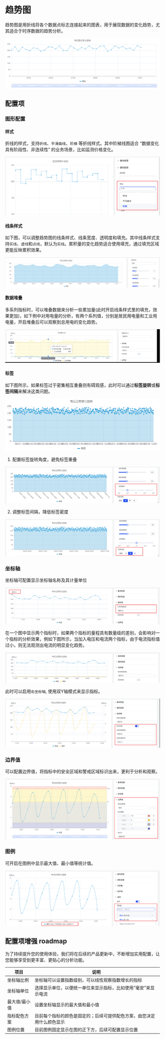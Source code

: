 # 趋势图

趋势图是用折线将各个数据点标志连接起来的图表，用于展现数据的变化趋势，尤其适合于时序数据的趋势分析。

![趋势图示例](./images/trend-demo.png)

## 配置项

### 图形配置

#### 样式

折线的样式，支持`折线`、`平滑曲线`、`阶梯` 等折线样式。其中阶梯线图适合 “数据变化具有阶段性、非连续性” 的业务场景，比如监测价格变化。

![阶梯线图示例](./images/trend-step.png)

#### 线条样式

如下图，可以调整趋势图的线条样式、线条宽度、透明度和填充。其中线条样式支持`实线`、`虚线`和`点线`，默认为`实线`。累积量的变化趋势适合使用填充，通过填充区域更能反映累积效果。

![阶梯线图示例](./images/trend-style.png)

#### 数据堆叠

多系列指标时，可以堆叠数据来分析一些累加量(此时开启线条样式里的填充，效果更加)，如下例中对用电量的分析，有两个系列值，分别是居民用电量和工业用电量，开启堆叠后可以观察到总用电的变化趋势。

![数据堆叠示例](./images/trend-stack.png)

#### 标签

如下图所示，如果标签过于密集相互重叠则有碍观感，此时可以通过**标签旋转**或**标签间隔**来解决这类问题。

![标签过度密集](./images/trend-tendecy.png)

1. 配置标签旋转角度，避免标签重叠

![标签旋转](./images/trend-rotate.png)

2. 调整标签间隔，降低标签密度

![标签间隔](./images/trend-interval.png)

### 坐标轴

坐标轴可配置显示坐标轴名称及其计量单位

![坐标轴标题](./images/trend-title.png)

在一个图中显示两个指标时，如果两个指标的量程具有数量级的差别，会影响对一个指标的分析效果，例如下图所示，当加入电压和电流两个指标，由于电流指标值过小，则无法观测出电流的明显变化趋势。

![坐标轴](./images/trend-both.png)

此时可以启用`右坐标轴`, 使用双Y轴模式来显示指标。

![坐标轴](./images/trend-bothY.png)

### 边界值

可以配置边界值，将指标中的安全区域和警戒区域标识出来，更利于分析和观察。

![边界值](./images/trend-limit.png)

### 图例

可开启在图例中显示最大值、最小值等统计值。

![图例](./images/trend-legend.png)

## 配置项增强 roadmap

为了持续提升您的使用体验，我们将在后续的产品更新中，不断增加实用配置，让您能够享受到更丰富、更贴心的分析功能。

| 项目       | 说明                                                         |
|------------|--------------------------------------------------------------|
| 坐标轴比例  | 坐标轴可以设置指数级别，可以线性观察指数增长的指标               |
| 坐标轴单位  | 选择显示单位，以便统一单位来显示指标，比如使用“毫安”来显示电流     |
| 最大值/最小值 | 设置坐标轴显示的最大值和最小值     |
| 指标配色方案  | 目前每个指标的颜色是固定的；后续可提供配色方案，由您决定用什么颜色显示 |
| 图例位置  | 目前图例固定显示在图的正下方，后续可配置显示位置 |
